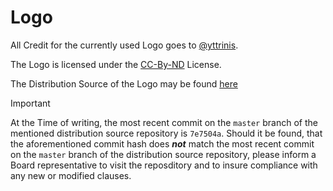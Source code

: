 # Logo

All Credit for the currently used Logo goes to [@yttrinis](https://github.com/yttrinis/).

The Logo is licensed under the [CC-By-ND](./CC-By-ND_v4.0.txt) License.

The Distribution Source of the Logo may be found [here](https://github.com/yttrinis/snug-logo/)

> [!IMPORTANT]
> At the Time of writing, the most recent commit on the `master` branch of the mentioned distribution source repository is `7e7504a`.
> Should it be found, that the aforementioned commit hash does ***not*** match the most recent commit on the `master` branch of the distribution source repository, please inform a Board representative to visit the reposditory and to insure compliance with any new or modified clauses.
